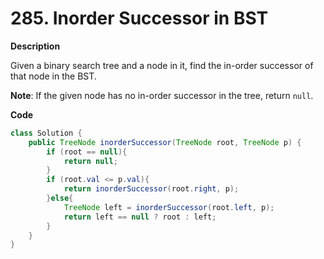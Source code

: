 # 285. Inorder Successor in BST

**Description**

Given a binary search tree and a node in it, find the in-order successor of that node in the BST.

**Note**: If the given node has no in-order successor in the tree, return `null`.

**Code**

```java
class Solution {
    public TreeNode inorderSuccessor(TreeNode root, TreeNode p) {
    	if (root == null){
            return null;
        }
        if (root.val <= p.val){
            return inorderSuccessor(root.right, p);
        }else{
            TreeNode left = inorderSuccessor(root.left, p);
            return left == null ? root : left;
        }
    }
}
```

